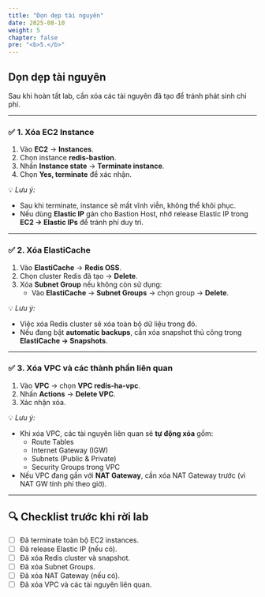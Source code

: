 ```yaml
---
title: "Dọn dẹp tài nguyên"
date: 2025-08-10
weight: 5
chapter: false
pre: "<b>5.</b>"
---
```


## Dọn dẹp tài nguyên

Sau khi hoàn tất lab, cần xóa các tài nguyên đã tạo để tránh phát sinh chi phí.

---

### ✅ 1. Xóa EC2 Instance
1. Vào **EC2** → **Instances**.
2. Chọn instance **redis-bastion**.
3. Nhấn **Instance state** → **Terminate instance**.
4. Chọn **Yes, terminate** để xác nhận.

💡 *Lưu ý:*  
- Sau khi terminate, instance sẽ mất vĩnh viễn, không thể khôi phục.  
- Nếu dùng **Elastic IP** gán cho Bastion Host, nhớ release Elastic IP trong **EC2 → Elastic IPs** để tránh phí duy trì.

---

### ✅ 2. Xóa ElastiCache
1. Vào **ElastiCache** → **Redis OSS**.
2. Chọn cluster Redis đã tạo → **Delete**.
3. Xóa **Subnet Group** nếu không còn sử dụng:
   - Vào **ElastiCache** → **Subnet Groups** → chọn group → **Delete**.

💡 *Lưu ý:*  
- Việc xóa Redis cluster sẽ xóa toàn bộ dữ liệu trong đó.  
- Nếu đang bật **automatic backups**, cần xóa snapshot thủ công trong **ElastiCache → Snapshots**.

---

### ✅ 3. Xóa VPC và các thành phần liên quan
1. Vào **VPC** → chọn **VPC redis-ha-vpc**.
2. Nhấn **Actions** → **Delete VPC**.
3. Xác nhận xóa.

💡 *Lưu ý:*  
- Khi xóa VPC, các tài nguyên liên quan sẽ **tự động xóa** gồm:
  - Route Tables
  - Internet Gateway (IGW)
  - Subnets (Public & Private)
  - Security Groups trong VPC
- Nếu VPC đang gắn với **NAT Gateway**, cần xóa NAT Gateway trước (vì NAT GW tính phí theo giờ).

---

## 🔍 Checklist trước khi rời lab

- [ ] Đã terminate toàn bộ EC2 instances.
- [ ] Đã release Elastic IP (nếu có).
- [ ] Đã xóa Redis cluster và snapshot.
- [ ] Đã xóa Subnet Groups.
- [ ] Đã xóa NAT Gateway (nếu có).
- [ ] Đã xóa VPC và các tài nguyên liên quan.
